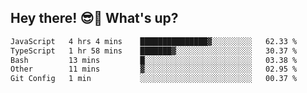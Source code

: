 ## Hey there! 😎👋 What's up?

<!--START_SECTION:waka-->

```txt
JavaScript   4 hrs 4 mins    ███████████████▓░░░░░░░░░   62.33 %
TypeScript   1 hr 58 mins    ███████▓░░░░░░░░░░░░░░░░░   30.37 %
Bash         13 mins         █░░░░░░░░░░░░░░░░░░░░░░░░   03.38 %
Other        11 mins         ▓░░░░░░░░░░░░░░░░░░░░░░░░   02.95 %
Git Config   1 min           ░░░░░░░░░░░░░░░░░░░░░░░░░   00.37 %
```

<!--END_SECTION:waka-->
